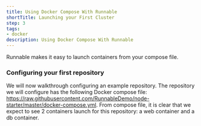 ```yaml
---
title: Using Docker Compose With Runnable
shortTitle: Launching your First Cluster
step: 3
tags:
- docker
description: Using Docker Compose With Runnable
---
```



Runnable makes it easy to launch containers from your compose file. 

### Configuring your first repository


We will now walkthrough configuring an example repository. The repository we will configure has the following Docker compose file: https://raw.githubusercontent.com/RunnableDemo/node-starter/master/docker-compose.yml. From compose file, it is clear that we expect to see 2 containers launch for this repository: a web container and a db container. 

